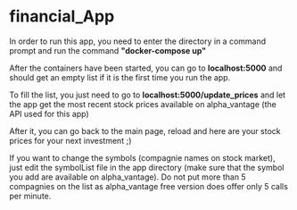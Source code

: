 # financial_App

In order to run this app, you need to enter the directory in a command prompt and run the command __"docker-compose up"__

After the containers have been started, you can go to __localhost:5000__ and should get an empty list if it is the first time you run the app.

To fill the list, you just need to go to __localhost:5000/update_prices__ and let the app get the most recent stock prices available on alpha_vantage 
(the API used for this app)

After it, you can go back to the main page, reload and here are your stock prices for your next investment ;)

If you want to change the symbols (compagnie names on stock market), just edit the symbolList file in the app directory (make sure that the symbol you add are available
on alpha_vantage). Do not put more than 5 compagnies on the list as alpha_vantage free version does offer only 5 calls per minute. 

